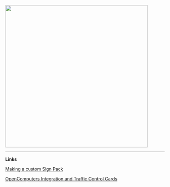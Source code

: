 <img src="https://i.imgur.com/34S3RTj.png" width=450>

***
**Links**

[Making a custom Sign Pack](https://github.com/CSX8600/trafficcontrol/wiki/Making-a-Custom-Sign-Pack)

[OpenComputers Integration and Traffic Control Cards](https://github.com/CSX8600/trafficcontrol/wiki/OpenComputers-and-Traffic-Lights)